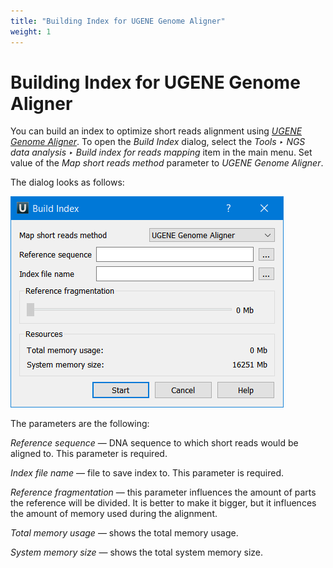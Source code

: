 ```yaml
---
title: "Building Index for UGENE Genome Aligner"
weight: 1
---
```



# Building Index for UGENE Genome Aligner

You can build an index to optimize short reads alignment using [_UGENE Genome Aligner_](ugene-genome-aligner.md). To open the _Build Index_ dialog, select the _Tools ‣ NGS data analysis ‣ Build index for reads mapping_ item in the main menu. Set value of the _Map short reads method_ parameter to _UGENE Genome Aligner_.

The dialog looks as follows:


![](/images/65930893/82608149.png)

The parameters are the following:

_Reference sequence_ — DNA sequence to which short reads would be aligned to. This parameter is required.

_Index file name_ — file to save index to. This parameter is required.

_Reference fragmentation_ — this parameter influences the amount of parts the reference will be divided. It is better to make it bigger, but it influences the amount of memory used during the alignment.

_Total memory usage_ — shows the total memory usage.

_System memory size_ — shows the total system memory size.
